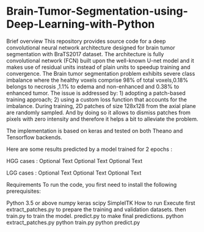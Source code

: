 # Brain-Tumor-Segmentation-using-Deep-Learning-with-Python
Brief overview
This repository provides source code for a deep convolutional neural network architecture designed for brain tumor segmentation with BraTS2017 dataset. The architecture is fully convolutional network (FCN) built upon the well-known U-net model and it makes use of residual units instead of plain units to speedup training and convergence. The Brain tumor segmentation problem exhibits severe class imbalance where the healthy voxels comprise 98% of total voxels,0.18% belongs to necrosis ,1.1% to edema and non-enhanced and 0.38% to enhanced tumor. The issue is addressed by: 1) adopting a patch-based training approach; 2) using a custom loss function that accounts for the imbalance. During training, 2D patches of size 128x128 from the axial plane are randomly sampled. And by doing so it allows to dismiss patches from pixels with zero intensity and therefore it helps a bit to alleviate the problem.

The implementation is based on keras and tested on both Theano and Tensorflow backends.

Here are some results predicted by a model trained for 2 epochs :

HGG cases :
Optional Text Optional Text Optional Text

LGG cases :
Optional Text Optional Text Optional Text

Requirements
To run the code, you first need to install the following prerequisites:

Python 3.5 or above
numpy
keras
scipy
SimpleITK
How to run
Execute first extract_patches.py to prepare the training and validation datasets.
then train.py to train the model.
predict.py to make final predictions.
python extract_patches.py
python train.py
python predict.py
